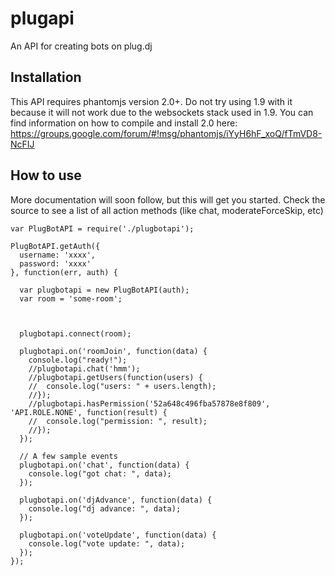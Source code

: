 plugapi
=======

An API for creating bots on plug.dj


## Installation
This API requires phantomjs version 2.0+. Do not try using 1.9 with it because it will not work due to the websockets stack used in 1.9. You can find information on how to compile and install 2.0 here: https://groups.google.com/forum/#!msg/phantomjs/iYyH6hF_xoQ/fTmVD8-NcFIJ

## How to use

More documentation will soon follow, but this will get you started. Check the source to see a list of all action methods (like chat, moderateForceSkip, etc)

```
var PlugBotAPI = require('./plugbotapi');
 
PlugBotAPI.getAuth({
  username: 'xxxx',
  password: 'xxxx'
}, function(err, auth) {
 
  var plugbotapi = new PlugBotAPI(auth);
  var room = 'some-room';

 
 
  plugbotapi.connect(room);
   
  plugbotapi.on('roomJoin', function(data) {
    console.log("ready!");
    //plugbotapi.chat('hmm');
    //plugbotapi.getUsers(function(users) {
    //  console.log("users: " + users.length);
    //});
    //plugbotapi.hasPermission('52a648c496fba57878e8f809', 'API.ROLE.NONE', function(result) {
    //  console.log("permission: ", result);
    //});
  });
   
  // A few sample events
  plugbotapi.on('chat', function(data) {
    console.log("got chat: ", data);
  });
   
  plugbotapi.on('djAdvance', function(data) {
    console.log("dj advance: ", data);
  });
   
  plugbotapi.on('voteUpdate', function(data) {
    console.log("vote update: ", data);
  });
});
```